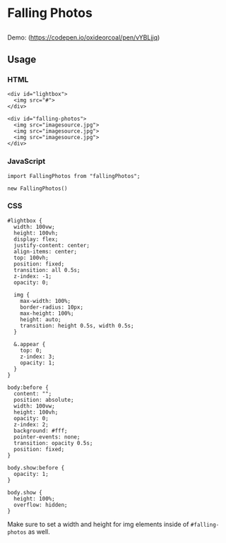 # Falling Photos

##

Demo: (https://codepen.io/oxideorcoal/pen/vYBLjjq)

## Usage

### HTML

```
<div id="lightbox">
  <img src="#">
</div>

<div id="falling-photos">
  <img src="imagesource.jpg">
  <img src="imagesource.jpg">
  <img src="imagesource.jpg">
</div>
```

### JavaScript

```
import FallingPhotos from "fallingPhotos";

new FallingPhotos()
```

### CSS

```
#lightbox {
  width: 100vw;
  height: 100vh;
  display: flex;
  justify-content: center;
  align-items: center;
  top: 100vh;
  position: fixed;
  transition: all 0.5s;
  z-index: -1;
  opacity: 0;

  img {
    max-width: 100%;
    border-radius: 10px;
    max-height: 100%;
    height: auto;
    transition: height 0.5s, width 0.5s;
  }

  &.appear {
    top: 0;
    z-index: 3;
    opacity: 1;
  }
}

body:before {
  content: "";
  position: absolute;
  width: 100vw;
  height: 100vh;
  opacity: 0;
  z-index: 2;
  background: #fff;
  pointer-events: none;
  transition: opacity 0.5s;
  position: fixed;
}

body.show:before {
  opacity: 1;
}

body.show {
  height: 100%;
  overflow: hidden;
}
```

Make sure to set a width and height for img elements inside of `#falling-photos` as well.
